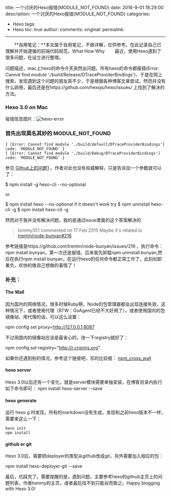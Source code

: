title: 一个讨厌的Hexo报错(MODULE_NOT_FOUND)
date: 2016-9-01 18:29:00
description: 一个讨厌的Hexo报错(MODULE_NOT_FOUND)
categories:
- Hexo
tags: 
- Hexo
toc: true
author:
comments:
original:
permalink: 
---

　　**自用笔记：**本文属于自用笔记，不做详解，仅供参考。在此记录自己已理解并开始遵循的前端代码规范。What How Why
　　最近，使用Hexo遇到了很多问题，在设立进行整理。

<!-- more -->
问题描述，mac上hexo的命令今天突然出问题，所有hexo的命令都报错(Error: Cannot find module './build/Release/DTraceProviderBindings')，于是在网上搜索，发现遇到这个问题的朋友真不少，于是根据各种博客文章尝试，然而并没有什么卵用，最后还是在https://github.com/hexojs/hexo/issues/  上找到了解决的方法。

### Hexo 3.0 on Mac

报错信息图片：![hexo-error](/images/hexo-error.png) 

### 首先出现莫名其妙的 MODULE_NOT_FOUND 

```
{ [Error: Cannot find module './build/default/DTraceProviderBindings'] code: 'MODULE_NOT_FOUND' }
{ [Error: Cannot find module './build/Debug/DTraceProviderBindings'] code: 'MODULE_NOT_FOUND' }

```

参见 [Github上的问题1](https://github.com/hexojs/hexo-cli/issues/1)  。作者对此也没有权威解释，只是告诉加一个参数就可以了：

$ npm install -g hexo-cli --no-optional

or

$ npm install hexo --no-optional
if it doesn't work
try
$ npm uninstall hexo-cli -g
$ npm install hexo-cli -g

然而对于我并没有解决问题，我的是通过issue里面的这个答案解决的

> tommy351 commented on 17 Feb 2015
  Maybe it's related to  [trentm/node-bunyan#216](https://github.com/trentm/node-bunyan/issues/216) 
  
参考链接是https://github.com/trentm/node-bunyan/issues/216 ，执行命令：npm install bunyan，第一次还是报错，后来我先卸载npm uninstall bunyan,然后在执行npm install bunyan，在运行hexo的任何命令都正常工作了，此刻如卸重负，欢快的做自己想做的事情了！

### 补充：

#### The Wall

因为国内的网络情况，很多时候Ruby啊，Node的包管理器都会出现连接失效，这种情况下，或者使用代理（BTW：GoAgent已经不大好用了），或者使用国内的包镜像站，用代理的话，可以这么设置：

npm config set proxy=http://127.0.0.1:8087

不过用国内的镜像站应该是最省心的，改一下registry就好了：

npm config set registry=&quot;http://r.cnpmjs.org&quot;

如果你还遇到别的情况，参考这个链接吧，写的比较细： [npm_cross_wall](http://www.cnblogs.com/hustskyking/p/npm-cross-wall.html) 

#### hexo server

Hexo 3.0以后还有一个变化，就是server模块需要单独安装，在博客目录内执行如下命令即可：
npm install hexo-server --save

#### hexo generate

运行 hexo g 时发现，所有的markdown没有生成，发现和之前hexo版本不一样，需要来这么一下：

```
hexo init
npm install

```

#### github or git

Hexo 3.0后，需要把deployer的类型从github改成git，另外需要加入相应的包：

npm install hexo-deployer-git --save

最后，坑踩完了。需要提醒的是，遇到问题，主要参考hexo的github主页上的问题列表，作者tommy的主页，或者最后找不到只能谷而歌之。Happy blogging with Hexo 3.0!




